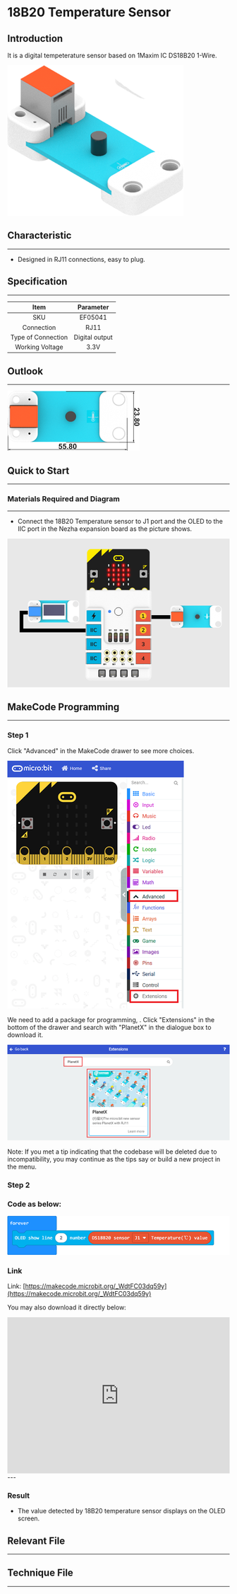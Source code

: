 # 18B20 Temperature Sensor 

## Introduction
It is a digital tempeterature sensor based on 1Maxim IC DS18B20 1-Wire.

![](./images/05041_01.png)

## Characteristic

---

- Designed in RJ11 connections, easy to plug.

## Specification

---

Item | Parameter 
:-: | :-: 
SKU|EF05041
Connection|RJ11
Type of Connection|Digital output
Working Voltage|3.3V






## Outlook
---


![](./images/05041_02.png)

## Quick to Start

---

### Materials Required and Diagram

---

- Connect the 18B20 Temperature sensor to J1 port and the OLED to the IIC port in the Nezha expansion board as the picture shows.


![](./images/05041_03.png)



## MakeCode Programming

---

### Step 1

Click "Advanced" in the MakeCode drawer to see more choices.

![](./images/05001_04.png)

We need to add a package for programming, . Click "Extensions" in the bottom of the drawer and search with "PlanetX" in the dialogue box to download it. 

![](./images/05001_05.png)

Note: If you met a tip indicating that the codebase will be deleted due to incompatibility, you may continue as the tips say or build a new project in the menu. 

### Step 2

### Code as below:

![](./images/05041_06.png)


### Link
Link: [https://makecode.microbit.org/_WdtFC03dq59y](https://makecode.microbit.org/_WdtFC03dq59y)

You may also download it directly below:

<div style="position:relative;height:0;padding-bottom:70%;overflow:hidden;"><iframe style="position:absolute;top:0;left:0;width:100%;height:100%;" src="https://makecode.microbit.org/#pub:_WdtFC03dq59y" frameborder="0" sandbox="allow-popups allow-forms allow-scripts allow-same-origin"></iframe></div>  
---

### Result
- The value detected by 18B20 temperature sensor displays on the OLED screen.

## Relevant File

---

## Technique File

---

